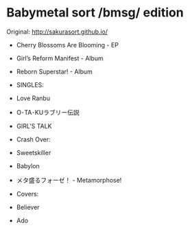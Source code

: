 # Babymetal sort /bmsg/ edition

Original:
http://sakurasort.github.io/


- Cherry Blossoms Are Blooming - EP
- Girl’s Reform Manifest - Album
- Reborn Superstar! - Album

- SINGLES:
- Love Ranbu
- O･TA･KUラブリー伝説
- GIRL'S TALK
- Crash Over:
- Sweetskiller
- Babylon
- メタ盛るフォーゼ！ - Metamorphose!

- Covers:
- Believer
- Ado
